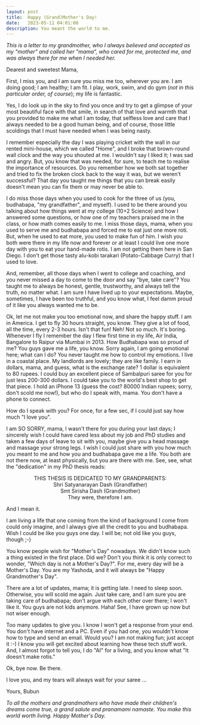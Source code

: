 ```yaml
---
layout: post
title:  Happy (Grand)Mother's Day!
date:   2023-05-11 04:01:00
description: You meant the world to me.
---
```



*This is a letter to my grandmother, who I always believed and accepted as my "mother" and called her "mama", who cared for me, protected me, and was always there for me when I needed her.*

Dearest and sweetest Mama,

First, I miss you, and I am sure you miss me too, wherever you are. I am doing good; I am healthy; I am fit. I play, work, swim, and do gym (*not in this particular order, of course*); my life is fantastic.

Yes, I do look up in the sky to find you once and try to get a glimpse of your most beautiful face with that smile, in search of that love and warmth that you provided to make me what I am today, that selfless love and care that I always needed to be a good human being, and of course, those little scoldings that I must have needed when I was being nasty.

I remember especially the day I was playing cricket with the wall in our rented mini-house, which we called "Home", and I broke that brown-round wall clock and the way you shouted at me. I wouldn't say I liked it; I was sad and angry. But, you know that was needed, for sure, to teach me to realise the importance of resources. Do you remember how we both sat together and tried to fix the broken clock back to the way it was, but we weren't successful? That day you taught me things that you can break easily doesn't mean you can fix them or may never be able to. 

I do miss those days when you used to cook for the three of us (you, budhabapa, "my grandfather", and myself). I used to be there around you talking about how things went at my college (10+2 Science) and how I answered some questions, or how one of my teachers praised me in the class, or how math comes easily to me. I miss those days, mama, when you used to serve me and budhabapa and forced me to eat just one more roti. But, when he used to eat more, you used to make fun of him. I wish you both were there in my life now and forever or at least I could live one more day with you to eat your hand-made rotis. I am not getting them here in San Diego. I don't get those tasty alu-kobi tarakari (Potato-Cabbage Curry) that I used to love.

And, remember, all those days when I went to college and coaching, and you never missed a day to come to the door and say "bye, take care"? You taught me to always be honest, gentle, trustworthy, and always tell the truth, no matter what. I am sure I have lived up to your expectations. Maybe, sometimes, I have been too truthful, and you know what, I feel damm proud of it like you always wanted me to be. 

Ok, let me not make you too emotional now, and share the happy stuff. I am in America. I get to fly 30 hours straight, you know. They give a lot of food, all the time, every 2-3 hours. Isn't that fun! Neh! Not so much. It's boring. Whenever I fly I remember the day I flew first time in my life, Air India, Bangalore to Raipur via Mumbai in 2013. How Budhabapa was so proud of me? You guys gave me a life, you know. Sorry again, I am going emotional here; what can I do? You never taught me how to control my emotions. I live in a coastal place. My landlords are lovely; they are like family. I earn in dollars, mama, and guess, what is the exchange rate? 1 dollar is equivalent to 80 rupees. I could buy an excellent piece of Sambalpuri saree for you for just less 200-300 dollars. I could take you to the world's best shop to get that piece. I hold an iPhone 13 (guess the cost? 80000 Indian rupees; sorry, don't scold me now!), but who do I speak with, mama. You don't have a phone to connect.

How do I speak with you? For once, for a few sec, if I could just say how much "I love you".

I am SO SORRY, mama, I wasn't there for you during your last days; I sincerely wish I could have cared less about my job and PhD studies and taken a few days of leave to sit with you, maybe give you a head massage and massage your strong legs. I wish I could just share with you how much you meant to me and how you and budhabapa gave me a life. You both are not there now, at least physically, but you are there with me. See, see, what the "dedication" in my PhD thesis reads:

<div align="center">
THIS THESIS IS DEDICATED TO MY GRANDPARENTS:<br>
Shri Satyanarayan Dash (Grandfather) <br>
Smt Sirisha Dash (Grandmother) <br>
They were, therefore I am.
</div>

And I mean it.

I am living a life that one coming from the kind of background I come from could only imagine, and I always give all the credit to you and budhabapa. Wish I could be like you guys one day. I will be; not old like you guys, though ;-)

You know people wish for "Mother's Day" nowadays. We didn't know such a thing existed in the first place. Did we? Don't you think it is only correct to wonder, "Which day is not a Mother's Day?". For me, every day will be a Mother's Day. You are my Yashoda, and it will always be "Happy Grandmother's Day". 

There are a lot of updates, mama; it is getting late. I need to sleep soon. Otherwise, you will scold me again. Just take care, and I am sure you are taking care of budhabapa; don't argue with each other over there; I won't like it. You guys are not kids anymore. Haha! See, I have grown up now but not wiser enough.

Too many updates to give you. I know I won't get a response from your end. You don't have internet and a PC. Even if you had one, you wouldn't know how to type and send an email. Would you? I am not making fun; just accept it :-) I know you will get excited about learning how these tech stuff work. And, I almost forgot to tell you, I do "AI" for a living, and you know what "It doesn't make rotis." 

Ok, bye now. Be there.

I love you, and my tears will always wait for your saree ...

Yours,
Bubun

*To all the mothers and grandmothers who have made their children's dreams come true, a grand salute and pranamami namaste. You make this world worth living. Happy Mother's Day.*




